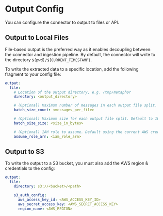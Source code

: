 # Output Config

You can configure the connector to output to files or API.

## Output to Local Files

File-based output is the preferred way as it enables decoupling between the connector and ingestion pipeline. By default, the connector will write to the directory `${pwd}/${CURRENT_TIMESTAMP}`.

To write the extracted data to a specific location, add the following fragment to your config file:

```yaml
output:
  file:
    # Location of the output directory, e.g. /tmp/metaphor
    directory: <output_directory>

    # (Optional) Maximum number of messages in each output file split. Default to 200.
    batch_size_count: <messages_per_file>

    # (Optional) Maximum size for each output file split. Default to 100 MB.
    batch_size_size: <size_in_bytes>

    # (Optional) IAM role to assume. Default using the current AWS credential.
    assume_role_arn: <iam_role_arn>
```

## Output to S3

To write the output to a S3 bucket, you must also add the AWS region & credentials to the config:

```yaml
output:
  file:
    directory: s3://<bucket>/<path>

    s3_auth_config:
      aws_access_key_id: <AWS_ACCESS_KEY_ID>
      aws_secret_access_key: <AWS_SECRET_ACCESS_KEY>
      region_name: <AWS_REGION>
```
